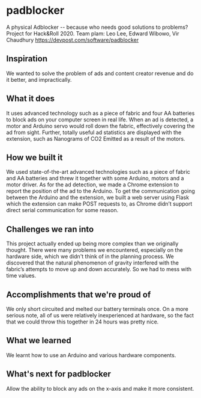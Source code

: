 # padblocker
A physical Adblocker -- because who needs good solutions to problems?
Project for Hack&Roll 2020.
Team plam: Leo Lee, Edward Wibowo, Vir Chaudhury
https://devpost.com/software/padblocker

## Inspiration
We wanted to solve the problem of ads and content creator revenue and do it better, and impractically.

## What it does
It uses advanced technology such as a piece of fabric and four AA batteries to block ads on your computer screen in real life. When an ad is detected, a motor and Arduino servo would roll down the fabric, effectively covering the ad from sight. Further, totally useful ad statistics are displayed with the extension, such as Nanograms of CO2 Emitted as a result of the motors.

## How we built it
We used state-of-the-art advanced technologies such as a piece of fabric and AA batteries and threw it together with some Arduino, motors and a motor driver. As for the ad detection, we made a Chrome extension to report the position of the ad to the Arduino. To get the communication going between the Arduino and the extension, we built a web server using Flask which the extension can make POST requests to, as Chrome didn’t support direct serial communication for some reason.

## Challenges we ran into
This project actually ended up being more complex than we originally thought. There were many problems we encountered, especially on the hardware side, which we didn't think of in the planning process. We discovered that the natural phenomenon of gravity interfered with the fabric’s attempts to move up and down accurately. So we had to mess with time values.

## Accomplishments that we're proud of
We only short circuited and melted our battery terminals once. On a more serious note, all of us were relatively inexperienced at hardware, so the fact that we could throw this together in 24 hours was pretty nice.

## What we learned
We learnt how to use an Arduino and various hardware components.

## What's next for padblocker
Allow the ability to block any ads on the x-axis and make it more consistent.
